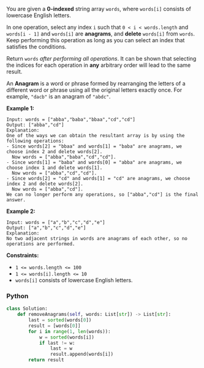 You are given a  **0-indexed**  string array  `words`, where  `words[i]`  consists of lowercase English letters.

In one operation, select any index  `i`  such that  `0 < i < words.length`  and  `words[i - 1]`  and  `words[i]`  are  **anagrams**, and  **delete**  `words[i]`  from  `words`. Keep performing this operation as long as you can select an index that satisfies the conditions.

Return  `words`  _after performing all operations_. It can be shown that selecting the indices for each operation in  **any**  arbitrary order will lead to the same result.

An  **Anagram**  is a word or phrase formed by rearranging the letters of a different word or phrase using all the original letters exactly once. For example,  `"dacb"`  is an anagram of  `"abdc"`.

**Example 1:**
```
Input: words = ["abba","baba","bbaa","cd","cd"]
Output: ["abba","cd"]
Explanation:
One of the ways we can obtain the resultant array is by using the following operations:
- Since words[2] = "bbaa" and words[1] = "baba" are anagrams, we choose index 2 and delete words[2].
  Now words = ["abba","baba","cd","cd"].
- Since words[1] = "baba" and words[0] = "abba" are anagrams, we choose index 1 and delete words[1].
  Now words = ["abba","cd","cd"].
- Since words[2] = "cd" and words[1] = "cd" are anagrams, we choose index 2 and delete words[2].
  Now words = ["abba","cd"].
We can no longer perform any operations, so ["abba","cd"] is the final answer.
```

**Example 2:**
```
Input: words = ["a","b","c","d","e"]
Output: ["a","b","c","d","e"]
Explanation:
No two adjacent strings in words are anagrams of each other, so no operations are performed.
```

**Constraints:**

-   `1 <= words.length <= 100`
-   `1 <= words[i].length <= 10`
-   `words[i]`  consists of lowercase English letters.


### Python
```python
class Solution:
    def removeAnagrams(self, words: List[str]) -> List[str]:
        last = sorted(words[0])
        result = [words[0]]
        for i in range(1, len(words)):
            w = sorted(words[i])
            if last != w:
                last = w
                result.append(words[i])
        return result
```